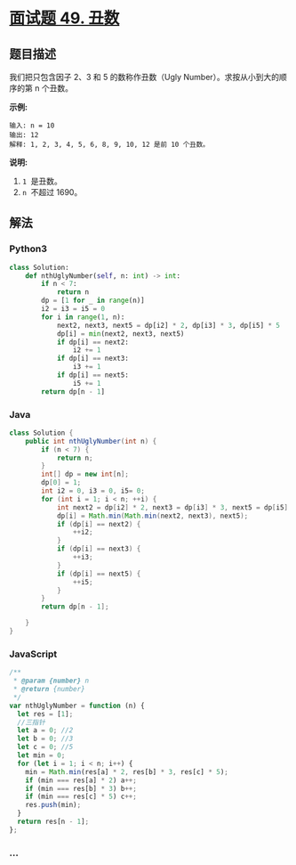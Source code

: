 # [面试题 49. 丑数](https://leetcode-cn.com/problems/chou-shu-lcof/)

## 题目描述

<!-- 这里写题目描述 -->

我们把只包含因子 2、3 和 5 的数称作丑数（Ugly Number）。求按从小到大的顺序的第 n 个丑数。

**示例:**

```
输入: n = 10
输出: 12
解释: 1, 2, 3, 4, 5, 6, 8, 9, 10, 12 是前 10 个丑数。
```

**说明:**

1. `1`  是丑数。
2. `n`  不超过 1690。

## 解法

<!-- 这里可写通用的实现逻辑 -->

<!-- tabs:start -->

### **Python3**

<!-- 这里可写当前语言的特殊实现逻辑 -->

```python
class Solution:
    def nthUglyNumber(self, n: int) -> int:
        if n < 7:
            return n
        dp = [1 for _ in range(n)]
        i2 = i3 = i5 = 0
        for i in range(1, n):
            next2, next3, next5 = dp[i2] * 2, dp[i3] * 3, dp[i5] * 5
            dp[i] = min(next2, next3, next5)
            if dp[i] == next2:
                i2 += 1
            if dp[i] == next3:
                i3 += 1
            if dp[i] == next5:
                i5 += 1
        return dp[n - 1]

```

### **Java**

<!-- 这里可写当前语言的特殊实现逻辑 -->

```java
class Solution {
    public int nthUglyNumber(int n) {
        if (n < 7) {
            return n;
        }
        int[] dp = new int[n];
        dp[0] = 1;
        int i2 = 0, i3 = 0, i5= 0;
        for (int i = 1; i < n; ++i) {
            int next2 = dp[i2] * 2, next3 = dp[i3] * 3, next5 = dp[i5] * 5;
            dp[i] = Math.min(Math.min(next2, next3), next5);
            if (dp[i] == next2) {
                ++i2;
            }
            if (dp[i] == next3) {
                ++i3;
            }
            if (dp[i] == next5) {
                ++i5;
            }
        }
        return dp[n - 1];

    }
}
```

### **JavaScript**

```js
/**
 * @param {number} n
 * @return {number}
 */
var nthUglyNumber = function (n) {
  let res = [1];
  //三指针
  let a = 0; //2
  let b = 0; //3
  let c = 0; //5
  let min = 0;
  for (let i = 1; i < n; i++) {
    min = Math.min(res[a] * 2, res[b] * 3, res[c] * 5);
    if (min === res[a] * 2) a++;
    if (min === res[b] * 3) b++;
    if (min === res[c] * 5) c++;
    res.push(min);
  }
  return res[n - 1];
};
```

### **...**

```

```

<!-- tabs:end -->
